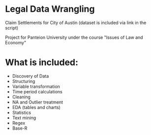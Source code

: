 # Legal Data Wrangling
Claim Settlements for City of Austin (dataset is included via link in the script)

Project for Panteion University under the course "Issues of Law and Economy"

# What is included:

* Discovery of Data
* Structuring
* Variable transformation
* Time period calculations
* Cleaning
* NA and Outlier treatment
* EDA (tables and charts)
* Statistics
* Text mining
* Regex
* Base-R
